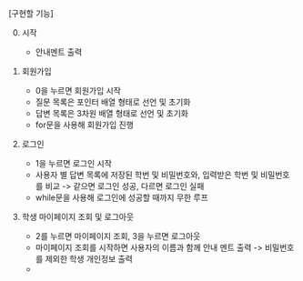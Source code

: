 [구현할 기능]

0. 시작
   - 안내멘트 출력

1. 회원가입
   - 0을 누르면 회원가입 시작
   - 질문 목록은 포인터 배열 형태로 선언 및 초기화
   - 답변 목록은 3차원 배열 형태로 선언 및 초기화
   - for문을 사용해 회원가입 진행
     
2. 로그인
   - 1을 누르면 로그인 시작
   - 사용자 별 답변 목록에 저장된 학번 및 비밀번호와, 입력받은 학번 및 비밀번호를 비교 -> 같으면 로그인 성공, 다르면 로그인 실패
   - while문을 사용해 로그인에 성공할 때까지 무한 루프
     
3. 학생 마이페이지 조회 및 로그아웃
   - 2를 누르면 마이페이지 조회, 3을 누르면 로그아웃
   - 마이페이지 조회를 시작하면 사용자의 이름과 함께 안내 멘트 출력 -> 비밀번호를 제외한 학생 개인정보 출력
   - 
